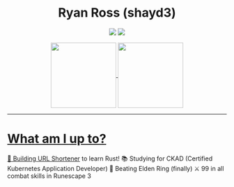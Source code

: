 <h1 align=center>Ryan Ross (shayd3)</h1>
<p align=center>
  <img src="https://img.shields.io/static/v1?style=for-the-badge&logo=gmail&label=Email&message=hello@ryanross.dev&color=cyan"></img>
  <img src="https://img.shields.io/static/v1?style=for-the-badge&logo=discord&label=Discord&message=shayd3%235855&color=7289DA"></img>
</p>
<p align=center>
  <a href="https://github-readme-stats.vercel.app/api?username=shayd3&show_icons=true&theme=radical">
    <img height=150 align="center" src="https://github-readme-stats.vercel.app/api?username=shayd3&show_icons=true&theme=radical"></img>
  </a>
  <a href="https://github-readme-stats.vercel.app/api/top-langs/?username=shayd3&layout=compact&theme=radical">
    <img height=150 align="center" src="https://github-readme-stats.vercel.app/api/top-langs/?username=shayd3&layout=compact&theme=radical"></img
  </a>
</p>
<hr/>
<p align=center>
  <h1>What am I up to?</h1>
  🦀 Building <a href="https://github.com/shayd3/ryro">URL Shortener</a> to learn Rust!
  📚 Studying for CKAD (Certified Kubernetes Application Developer)
  👾 Beating Elden Ring (finally)
  ⚔️ 99 in all combat skills in Runescape 3
</p>
